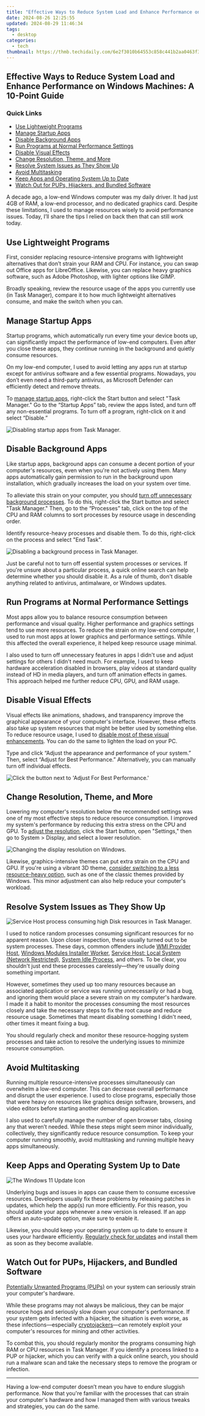 ```yaml
---
title: "Effective Ways to Reduce System Load and Enhance Performance on Windows Machines: A 10-Point Guide"
date: 2024-08-26 12:25:55
updated: 2024-08-29 11:46:34
tags:
  - desktop
categories:
  - tech
thumbnail: https://thmb.techidaily.com/6e2f3010b64553c858c441b2aa0463f3e8a124b61c9d02d5a4f78ba177103c47.png
---
```


## Effective Ways to Reduce System Load and Enhance Performance on Windows Machines: A 10-Point Guide

### Quick Links

* [Use Lightweight Programs](https://extra-skills.techidaily.com/photography-tips-accurately-annotating-dates-on-pictures-for-2024/)
* [Manage Startup Apps](https://tech-revival.techidaily.com/1721845650969-is-gpt-5-on-the-horizon-unveiling-its-expected-release-date/)
* [Disable Background Apps](https://extra-skills.techidaily.com/new-sonic-sculpture-how-to-mold-soundscapes-with-cost-free-effect-tools/)
* [Run Programs at Normal Performance Settings](https://vimeo-videos.techidaily.com/new-2024-approved-dominating-viewership-tips-for-your-video-to-be-a-staff-choice/)
* [Disable Visual Effects](https://article-helps.techidaily.com/new-creating-effective-fb-fundraising-posts-for-2024/)
* [Change Resolution, Theme, and More](https://video-screen-grab.techidaily.com/updated-revolutionize-recording-the-ultimate-guide-to-minecraft-screenshots-on-mac/)
* [Resolve System Issues as They Show Up](https://bypass-frp.techidaily.com/in-2024-a-quick-guide-to-realme-narzo-60-5g-frp-bypass-instantly-by-drfone-android/)
* [Avoid Multitasking](https://activate-lock.techidaily.com/new-multiple-ways-how-to-remove-icloud-activation-lock-from-your-iphone-se-2022-by-drfone-ios/)
* [Keep Apps and Operating System Up to Date](https://fake-location.techidaily.com/wondering-the-best-alternative-to-hola-on-vivo-s18-here-is-the-answer-drfone-by-drfone-virtual-android/)
* [Watch Out for PUPs, Hijackers, and Bundled Software](https://howto.techidaily.com/11-proven-solutions-to-fix-google-play-store-not-working-issue-on-vivo-y78t-drfone-by-drfone-fix-android-problems-fix-android-problems/)

 A decade ago, a low-end Windows computer was my daily driver. It had just 4GB of RAM, a low-end processor, and no dedicated graphics card. Despite these limitations, I used to manage resources wisely to avoid performance issues. Today, I’ll share the tips I relied on back then that can still work today.

##  Use Lightweight Programs

 First, consider replacing resource-intensive programs with lightweight alternatives that don’t strain your RAM and CPU. For instance, you can swap out Office apps for LibreOffice. Likewise, you can replace heavy graphics software, such as Adobe Photoshop, with lighter options like GIMP.

 Broadly speaking, review the resource usage of the apps you currently use (in Task Manager), compare it to how much lightweight alternatives consume, and make the switch when you can. 

##  Manage Startup Apps

 Startup programs, which automatically run every time your device boots up, can significantly impact the performance of low-end computers. Even after you close these apps, they continue running in the background and quietly consume resources.

 On my low-end computer, I used to avoid letting any apps run at startup except for antivirus software and a few essential programs. Nowadays, you don’t even need a third-party antivirus, as Microsoft Defender can efficiently detect and remove threats.

 To [manage startup apps](https://tech-recovery.techidaily.com/get-clarity-back-in-photos-how-to-repair-iphone-camera-focusing-problems/), right-click the Start button and select "Task Manager." Go to the “Startup Apps” tab, review the apps listed, and turn off any non-essential programs. To turn off a program, right-click on it and select “Disable.”

![Disabling startup apps from Task Manager.](https://static1.howtogeekimages.com/wordpress/wp-content/uploads/2024/07/1-disabling-a-startup-apps-from-task-manager.jpg) 

##  Disable Background Apps

 Like startup apps, background apps can consume a decent portion of your computer's resources, even when you're not actively using them. Many apps automatically gain permission to run in the background upon installation, which gradually increases the load on your system over time.

 To alleviate this strain on your computer, you should [turn off unnecessary background processes](https://win11.techidaily.com/accelerating-ide-performance-android-studio-tips/). To do this, right-click the Start button and select "Task Manager." Then, go to the “Processes” tab, click on the top of the CPU and RAM columns to sort processes by resource usage in descending order.

 Identify resource-heavy processes and disable them. To do this, right-click on the process and select "End Task".

![Disabling a background process in Task Manager.](https://static1.howtogeekimages.com/wordpress/wp-content/uploads/2024/08/disabling-a-background-process-in-task-manager.jpg) 

 Just be careful not to turn off essential system processes or services. If you're unsure about a particular process, a quick online search can help determine whether you should disable it. As a rule of thumb, don't disable anything related to antivirus, antimalware, or Windows updates. 

##  Run Programs at Normal Performance Settings

 Most apps allow you to balance resource consumption between performance and visual quality. Higher performance and graphics settings tend to use more resources. To reduce the strain on my low-end computer, I used to run most apps at lower graphics and performance settings. While this affected the overall experience, it helped keep resource usage minimal.

 I also used to turn off unnecessary features in apps I didn't use and adjust settings for others I didn't need much. For example, I used to keep hardware acceleration disabled in browsers, play videos at standard quality instead of HD in media players, and turn off animation effects in games. This approach helped me further reduce CPU, GPU, and RAM usage.

##  Disable Visual Effects

 Visual effects like animations, shadows, and transparency improve the graphical appearance of your computer's interface. However, these effects also take up system resources that might be better used by something else. To reduce resource usage, I used to [disable most of these visual enhancements](https://ios-pokemon-go.techidaily.com/in-2024-how-does-the-stardust-trade-cost-in-pokemon-go-on-apple-iphone-7-drfone-by-drfone-virtual-ios/). You can do the same to lighten the load on your PC. 

 Type and click “Adjust the appearance and performance of your system.” Then, select “Adjust for Best Performance.” Alternatively, you can manually turn off individual effects.

![Click the button next to 'Adjust For Best Performance.'](https://static1.howtogeekimages.com/wordpress/wp-content/uploads/2024/07/adjust-for-best-performance.png) 

##  Change Resolution, Theme, and More

 Lowering my computer's resolution below the recommended settings was one of my most effective steps to reduce resource consumption. I improved my system's performance by reducing this extra stress on the CPU and GPU. To [adjust the resolution](https://instagram-clips.techidaily.com/2024-approved-unleashing-your-brand-potential-with-advanced-insights-on-instagram-data/), click the Start button, open "Settings," then go to System > Display, and select a lower resolution.

![Changing the display resolution on Windows.](https://static1.howtogeekimages.com/wordpress/wp-content/uploads/2024/08/changing-the-display-resolution-on-windows.jpg) 

 Likewise, graphics-intensive themes can put extra strain on the CPU and GPU. If you're using a vibrant 3D theme, [consider switching to a less resource-heavy option,](https://hardware-tips.techidaily.com/in-depth-hardware-comparisons-and-advice-from-toms-tech-corner/) such as one of the classic themes provided by Windows. This minor adjustment can also help reduce your computer's workload.

##  Resolve System Issues as They Show Up

![Service Host process consuming high Disk resources in Task Manager.](https://static1.howtogeekimages.com/wordpress/wp-content/uploads/2018/06/img_5b2443aae7657.png) 

 I used to notice random processes consuming significant resources for no apparent reason. Upon closer inspection, these usually turned out to be system processes. These days, common offenders include [WMI Provider Host](https://youtube-clips.techidaily.com/in-2024-achieving-financial-independence-on-youtube-via-views/), [Windows Modules Installer Worker](https://article-files.techidaily.com/new-2024-approved-gastronomy-in-action-a-guide-to-high-quality-food-videos/), [Service Host: Local System (Network Restricted),](https://www.howtogeek.com/356207/how-to-fix-high-cpu-usage-by-system-host-local-system-network-restricted/) [System Idle Process](https://instagram-video-recordings.techidaily.com/2024-approved-ranked-instagrams-top-8-popular-ae-composition-tools/), and others. To be clear, you shouldn't just end these processes carelessly—they're usually doing something important. 

 However, sometimes they used up too many resources because an associated application or service was running unnecessarily or had a bug, and ignoring them would place a severe strain on my computer's hardware. I made it a habit to monitor the processes consuming the most resources closely and take the necessary steps to fix the root cause and reduce resource usage. Sometimes that meant disabling something I didn't need, other times it meant fixing a bug. 

 You should regularly check and monitor these resource-hogging system processes and take action to resolve the underlying issues to minimize resource consumption.

##  Avoid Multitasking

 Running multiple resource-intensive processes simultaneously can overwhelm a low-end computer. This can decrease overall performance and disrupt the user experience. I used to close programs, especially those that were heavy on resources like graphics design software, browsers, and video editors before starting another demanding application.

 I also used to carefully manage the number of open browser tabs, closing any that weren’t needed. While these steps might seem minor individually, collectively, they significantly reduce resource consumption. To keep your computer running smoothly, avoid multitasking and running multiple heavy apps simultaneously.

##  Keep Apps and Operating System Up to Date

![The Windows 11 Update Icon](https://static1.howtogeekimages.com/wordpress/wp-content/uploads/2021/08/win11_update_hero_2.jpg) 

 Underlying bugs and issues in apps can cause them to consume excessive resources. Developers usually fix these problems by releasing patches in updates, which help the app(s) run more efficiently. For this reason, you should update your apps whenever a new version is released. If an app offers an auto-update option, make sure to enable it.

 Likewise, you should keep your operating system up to date to ensure it uses your hardware efficiently. [Regularly check for updates](https://howto.techidaily.com/fix-unfortunately-settings-has-stopped-on-realme-v30-quickly-drfone-by-drfone-fix-android-problems-fix-android-problems/) and install them as soon as they become available.

##  Watch Out for PUPs, Hijackers, and Bundled Software

[Potentially Unwanted Programs (PUPs)](https://www.howtogeek.com/232791/pups-explained-what-is-a-potentially-unwanted-program/) on your system can seriously strain your computer's hardware.

 While these programs may not always be malicious, they can be major resource hogs and seriously slow down your computer's performance. If your system gets infected with a hijacker, the situation is even worse, as these infections—especially [cryptojackers](https://instagram-video-files.techidaily.com/in-2024-how-to-add-border-to-instagram-photos/)—can remotely exploit your computer's resources for mining and other activities.

 To combat this, you should regularly monitor the programs consuming high RAM or CPU resources in Task Manager. If you identify a process linked to a PUP or hijacker, which you can verify with a quick online search, you should run a malware scan and take the necessary steps to remove the program or infection.

---

 Having a low-end computer doesn’t mean you have to endure sluggish performance. Now that you're familiar with the processes that can strain your computer's hardware and how I managed them with various tweaks and strategies, you can do the same.

<ins class="adsbygoogle"
     style="display:block"
     data-ad-format="autorelaxed"
     data-ad-client="ca-pub-7571918770474297"
     data-ad-slot="1223367746"></ins>



<ins class="adsbygoogle"
     style="display:block"
     data-ad-client="ca-pub-7571918770474297"
     data-ad-slot="8358498916"
     data-ad-format="auto"
     data-full-width-responsive="true"></ins>

